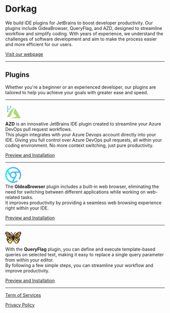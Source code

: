 # Dorkag

We build IDE plugins for JetBrains to boost developer productivity. Our plugins include GideaBrowser, QueryFlag, and AZD, designed to
streamline workflow and simplify coding. With years of experience, we understand the challenges of software development and aim to make the
process easier and more efficient for our users.

[Visit our webpage](https://www.dorkag.com)

---

## Plugins

Whether you're a beginner or an experienced developer, our plugins are tailored to help you achieve your goals with greater ease and speed.

---
<p>
  <img src="https://raw.githubusercontent.com/edgafner/.github/main/profile/azd.svg" alt="AZD"  width="50px">
  <br> <strong>AZD</strong> is an innovative JetBrains IDE plugin created to streamline your Azure DevOps pull request workflows.
  <br>This plugin integrates with your Azure Devops account directly into your IDE. Giving you full control over Azure DevOps pull requests, all within your coding environment. No more context switching, just pure productivity.
</p>


[Preview and Installation](https://plugins.jetbrains.com/plugin/22319)

---
<p>
  <img src="https://raw.githubusercontent.com/edgafner/.github/main/profile/gideabrowser.svg" alt="GIdeaBrowser"  width="50px">
  <br> The <strong>GIdeaBrowser</strong> plugin includes a built-in web browser, eliminating the need for switching between different applications while working on
web-related tasks. 
<br>It improves productivity by providing a seamless web browsing experience right within your IDE.
</p>


[Preview and Installation](https://plugins.jetbrains.com/plugin/14458)


---

<p>
  <img src="https://raw.githubusercontent.com/edgafner/.github/main/profile/queryflag.svg" alt="QueryFlag"  width="50px">
  <br> With the <strong>QueryFlag</strong> plugin, you can define and execute template-based queries on selected text, making it easy to replace a single query
parameter from within your editor. 
<br>By following a few simple steps, you can streamline your workflow and improve productivity.
</p>


[Preview and Installation](https://plugins.jetbrains.com/plugin/18269)


---

[Term of Services](https://dorkag.com/services-terms-and-conditions)

[Privacy Policy](https://dorkag.com/services-terms-and-conditions)
